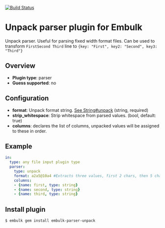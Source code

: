 [![Build Status](https://travis-ci.org/kakoni/embulk-parser-unpack.svg?branch=master)](https://travis-ci.org/kakoni/embulk-parser-unpack)

# Unpack parser plugin for Embulk

Unpack parser. Useful for parsing fixed width format files.
Can be used to transform `FirstSecond Third` line to `{key: "First", key2: "Second", key3: "Third"}`

## Overview

* **Plugin type**: parser
* **Guess supported**: no

## Configuration

- **format**: Unpack format string. [See String#unpack](http://apidock.com/ruby/String/unpack) (string, required)
- **strip_whitespace**: Strip whitespace from parsed values. (bool, default: true)
- **columns**: declares the list of columns, unpacked values will be assigned to these in order.

## Example

```yaml
in:
  type: any file input plugin type
  parser:
    type: unpack
    format: a2a5@10a4 #Extracts three values, first 2 chars, then 5 chars and lastly 4 chars from position 10.
    columns:
    - {name: first, type: string}
    - {name: second, type: string}
    - {name: third, type: string}

```

## Install plugin

```
$ embulk gem install embulk-parser-unpack
```
